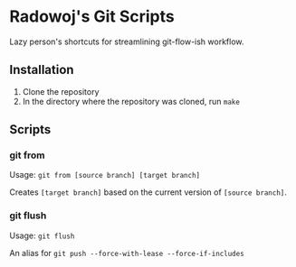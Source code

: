 # Radowoj's Git Scripts

Lazy person's shortcuts for streamlining git-flow-ish workflow.

## Installation

1. Clone the repository
2. In the directory where the repository was cloned, run `make`

## Scripts

### git from

Usage: `git from [source branch] [target branch]`

Creates `[target branch]` based on the current version of `[source branch]`.

### git flush

Usage: `git flush`

An alias for `git push --force-with-lease --force-if-includes`
